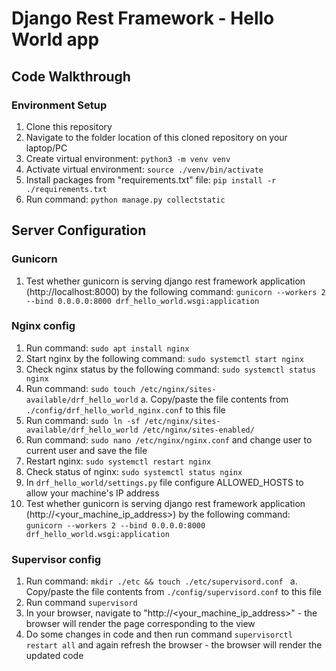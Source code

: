 # Django Rest Framework - Hello World app

## Code Walkthrough

### Environment Setup

1. Clone this repository
2. Navigate to the folder location of this cloned repository on your laptop/PC
3. Create virtual environment: `python3 -m venv venv`
4. Activate virtual environment: `source ./venv/bin/activate`
5. Install packages from "requirements.txt" file: `pip install -r ./requirements.txt`
6. Run command: `python manage.py collectstatic`

## Server Configuration

### Gunicorn

1. Test whether gunicorn is serving django rest framework application (http://localhost:8000) by the following command:
   `gunicorn --workers 2 --bind 0.0.0.0:8000 drf_hello_world.wsgi:application`

### Nginx config

1. Run command: `sudo apt install nginx`
2. Start nginx by the following command: `sudo systemctl start nginx`
3. Check nginx status by the following command: `sudo systemctl status nginx`
4. Run command: `sudo touch /etc/nginx/sites-available/drf_hello_world`
   a. Copy/paste the file contents from `./config/drf_hello_world_nginx.conf` to this file
5. Run command: `sudo ln -sf /etc/nginx/sites-available/drf_hello_world /etc/nginx/sites-enabled/`
6. Run command: `sudo nano /etc/nginx/nginx.conf` and change user to current user and save the file
7. Restart nginx: `sudo systemctl restart nginx`
8. Check status of nginx: `sudo systemctl status nginx`
9. In `drf_hello_world/settings.py` file configure ALLOWED_HOSTS to allow your machine's IP address
10. Test whether gunicorn is serving django rest framework application (http://<your_machine_ip_address>) by the following command:
    `gunicorn --workers 2 --bind 0.0.0.0:8000 drf_hello_world.wsgi:application`

### Supervisor config

1. Run command: `mkdir ./etc && touch ./etc/supervisord.conf `
   a. Copy/paste the file contents from `./config/supervisord.conf` to this file
2. Run command `supervisord`
3. In your browser, navigate to "http://<your_machine_ip_address>" - the browser will render the page corresponding to the view
4. Do some changes in code and then run command `supervisorctl restart all` and again refresh the browser - the browser will render the updated code
